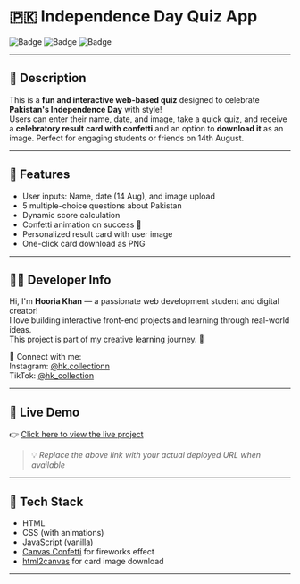 # 🇵🇰 Independence Day Quiz App

![Badge](https://img.shields.io/badge/Made%20With-HTML%2FCSS%2FJS-blue)
![Badge](https://img.shields.io/badge/Project-Type%3A-QuizApp-green)
![Badge](https://img.shields.io/badge/Occasion-14th%20August-brightgreen)

---

## 📌 Description

This is a **fun and interactive web-based quiz** designed to celebrate **Pakistan's Independence Day** with style!  
Users can enter their name, date, and image, take a quick quiz, and receive a **celebratory result card with confetti** and an option to **download it** as an image. Perfect for engaging students or friends on 14th August.

---

## 🎯 Features

- User inputs: Name, date (14 Aug), and image upload  
- 5 multiple-choice questions about Pakistan  
- Dynamic score calculation  
- Confetti animation on success 🎉  
- Personalized result card with user image  
- One-click card download as PNG

---

## 👩‍💻 Developer Info

Hi, I'm **Hooria Khan** — a passionate web development student and digital creator!  
I love building interactive front-end projects and learning through real-world ideas.  
This project is part of my creative learning journey. 🌱

📍 Connect with me:  
Instagram: [@hk.collectionn](https://www.instagram.com/hk.collectionn/)  
TikTok: [@hk_collection](https://www.tiktok.com/@hk_collection)

---

## 🔗 Live Demo

👉 [Click here to view the live project](https://your-live-link-here.com)

> 💡 *Replace the above link with your actual deployed URL when available*

---

## 📁 Tech Stack

- HTML  
- CSS (with animations)  
- JavaScript (vanilla)  
- [Canvas Confetti](https://www.npmjs.com/package/canvas-confetti) for fireworks effect  
- [html2canvas](https://html2canvas.hertzen.com/) for card image download

---


